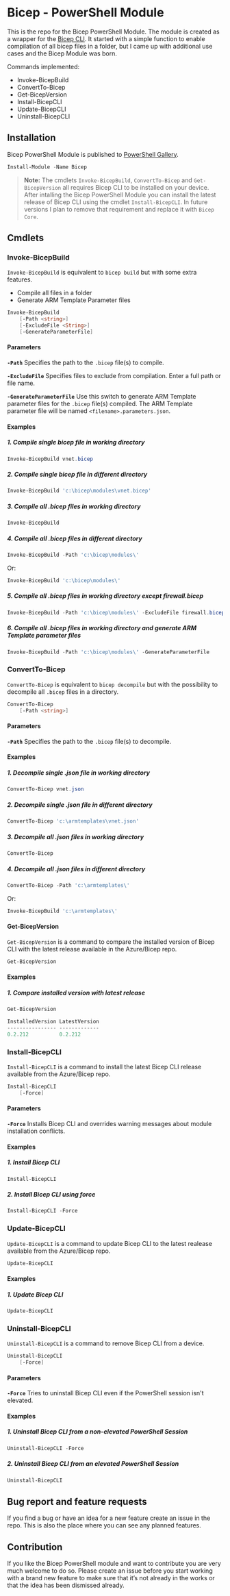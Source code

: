# Bicep - PowerShell Module
This is the repo for the Bicep PowerShell Module. The module is created as a wrapper for the [Bicep CLI](https://github.com/Azure/bicep). It started with a simple function to enable compilation of all bicep files in a folder, but I came up with additional use cases and the Bicep Module was born.

Commands implemented:
- Invoke-BicepBuild
- ConvertTo-Bicep
- Get-BicepVersion
- Install-BicepCLI
- Update-BicepCLI
- Uninstall-BicepCLI

## Installation

Bicep PowerShell Module is published to [PowerShell Gallery](https://www.powershellgallery.com/packages/Bicep/1.1.0).

```powershell
Install-Module -Name Bicep
```
 
>**Note:** The cmdlets `Invoke-BicepBuild`, `ConvertTo-Bicep` and `Get-BicepVersion` all requires Bicep CLI to be installed on your device. After intalling the Bicep PowerShell Module you can install the latest release of Bicep CLI using the cmdlet `Install-BicepCLI`. In future versions I plan to remove that requirement and replace it with `Bicep Core`.

## Cmdlets

### Invoke-BicepBuild

`Invoke-BicepBuild` is equivalent to `bicep build` but with some extra features.

- Compile all files in a folder
- Generate ARM Template Parameter files

```powershell
Invoke-BicepBuild
    [-Path <string>]
    [-ExcludeFile <String>]
    [-GenerateParameterFile]
```

#### Parameters

**`-Path`**
Specifies the path to the `.bicep` file(s) to compile.

**`-ExcludeFile`**
Specifies files to exclude from compilation. Enter a full path or file name.

**`-GenerateParameterFile`**
Use this switch to generate ARM Template parameter files for the `.bicep` file(s) compiled. The ARM Template parameter file will be named `<filename>.parameters.json`.

#### Examples

##### 1. Compile single bicep file in working directory

```powershell
Invoke-BicepBuild vnet.bicep
```

##### 2. Compile single bicep file in different directory

```powershell
Invoke-BicepBuild 'c:\bicep\modules\vnet.bicep'
```

##### 3. Compile all .bicep files in working directory

```powershell
Invoke-BicepBuild
```

##### 4. Compile all .bicep files in different directory

```powershell
Invoke-BicepBuild -Path 'c:\bicep\modules\'
```

Or:

```powershell
Invoke-BicepBuild 'c:\bicep\modules\'
```

##### 5. Compile all .bicep files in working directory except firewall.bicep

```powershell
Invoke-BicepBuild -Path 'c:\bicep\modules\' -ExcludeFile firewall.bicep
```

##### 6. Compile all .bicep files in working directory and generate ARM Template parameter files

```powershell
Invoke-BicepBuild -Path 'c:\bicep\modules\' -GenerateParameterFile
```

### ConvertTo-Bicep

`ConvertTo-Bicep` is equivalent to `bicep decompile` but with the possibility to decompile all `.bicep` files in a directory.

```powershell
ConvertTo-Bicep
    [-Path <string>]
```

#### Parameters

**`-Path`**
Specifies the path to the `.bicep` file(s) to decompile.

#### Examples

##### 1. Decompile single .json file in working directory

```powershell
ConvertTo-Bicep vnet.json
```

##### 2. Decompile single .json file in different directory

```powershell
ConvertTo-Bicep 'c:\armtemplates\vnet.json'
```

##### 3. Decompile all .json files in working directory

```powershell
ConvertTo-Bicep
```

##### 4. Decompile all .json files in different directory

```powershell
ConvertTo-Bicep -Path 'c:\armtemplates\'
```

Or:

```powershell
Invoke-BicepBuild 'c:\armtemplates\'
```

#### Get-BicepVersion

`Get-BicepVersion` is a command to compare the installed version of Bicep CLI with the latest release available in the Azure/Bicep repo.

```powershell
Get-BicepVersion
```

#### Examples

##### 1. Compare installed version with latest release

```powershell
Get-BicepVersion

InstalledVersion LatestVersion
---------------- -------------
0.2.212          0.2.212
```

### Install-BicepCLI

`Install-BicepCLI` is a command to install the latest Bicep CLI release available from the Azure/Bicep repo.

```powershell
Install-BicepCLI
    [-Force]
```

#### Parameters

**`-Force`**
Installs Bicep CLI and overrides warning messages about module installation conflicts.

#### Examples

##### 1. Install Bicep CLI

```powershell
Install-BicepCLI
```

##### 2. Install Bicep CLI using force

```powershell
Install-BicepCLI -Force
```

### Update-BicepCLI

`Update-BicepCLI` is a command to update Bicep CLI to the latest realease available from the Azure/Bicep repo.

```powershell
Update-BicepCLI
```

#### Examples

##### 1. Update Bicep CLI

```powershell
Update-BicepCLI
```
### Uninstall-BicepCLI

`Uninstall-BicepCLI` is a command to remove Bicep CLI from a device.

```powershell
Uninstall-BicepCLI
    [-Force]
```

#### Parameters

**`-Force`**
Tries to uninstall Bicep CLI even if the PowerShell session isn't elevated.

#### Examples

##### 1. Uninstall Bicep CLI from a non-elevated PowerShell Session

```powershell
Uninstall-BicepCLI -Force
```

##### 2. Uninstall Bicep CLI from an elevated PowerShell Session

```powershell
Uninstall-BicepCLI
```

## Bug report and feature requests

If you find a bug or have an idea for a new feature create an issue in the repo. This is also the place where you can see any planned features.

## Contribution

If you like the Bicep PowerShell module and want to contribute you are very much welcome to do so. Please create an issue before you start working with a brand new feature to make sure that it’s not already in the works or that the idea has been dismissed already.

